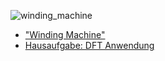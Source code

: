 ![winding_machine](winding_machine.gif)

- ["Winding Machine"](winding_machine.ipynb)
- [Hausaufgabe: DFT Anwendung](Hausaufgabe_DFT_Anwendung.ipynb)